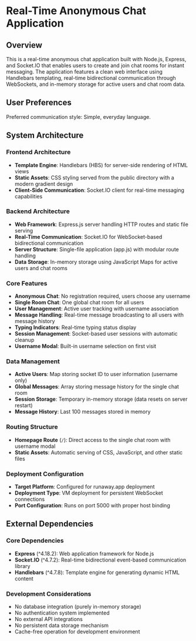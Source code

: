 # Real-Time Anonymous Chat Application

## Overview

This is a real-time anonymous chat application built with Node.js, Express, and Socket.IO that enables users to create and join chat rooms for instant messaging. The application features a clean web interface using Handlebars templating, real-time bidirectional communication through WebSockets, and in-memory storage for active users and chat room data.

## User Preferences

Preferred communication style: Simple, everyday language.

## System Architecture

### Frontend Architecture
- **Template Engine**: Handlebars (HBS) for server-side rendering of HTML views
- **Static Assets**: CSS styling served from the public directory with a modern gradient design
- **Client-Side Communication**: Socket.IO client for real-time messaging capabilities

### Backend Architecture
- **Web Framework**: Express.js server handling HTTP routes and static file serving
- **Real-Time Communication**: Socket.IO for WebSocket-based bidirectional communication
- **Server Structure**: Single-file application (app.js) with modular route handling
- **Data Storage**: In-memory storage using JavaScript Maps for active users and chat rooms

### Core Features
- **Anonymous Chat**: No registration required, users choose any username
- **Single Room Chat**: One global chat room for all users
- **User Management**: Active user tracking with username association
- **Message Handling**: Real-time message broadcasting to all users with message history
- **Typing Indicators**: Real-time typing status display
- **Session Management**: Socket-based user sessions with automatic cleanup
- **Username Modal**: Built-in username selection on first visit

### Data Management
- **Active Users**: Map storing socket ID to user information (username only)
- **Global Messages**: Array storing message history for the single chat room
- **Session Storage**: Temporary in-memory storage (data resets on server restart)
- **Message History**: Last 100 messages stored in memory

### Routing Structure
- **Homepage Route** (`/`): Direct access to the single chat room with username modal
- **Static Assets**: Automatic serving of CSS, JavaScript, and other static files

### Deployment Configuration
- **Target Platform**: Configured for runaway.app deployment
- **Deployment Type**: VM deployment for persistent WebSocket connections
- **Port Configuration**: Runs on port 5000 with proper host binding

## External Dependencies

### Core Dependencies
- **Express** (^4.18.2): Web application framework for Node.js
- **Socket.IO** (^4.7.2): Real-time bidirectional event-based communication library
- **Handlebars** (^4.7.8): Template engine for generating dynamic HTML content

### Development Considerations
- No database integration (purely in-memory storage)
- No authentication system implemented
- No external API integrations
- No persistent data storage mechanism
- Cache-free operation for development environment